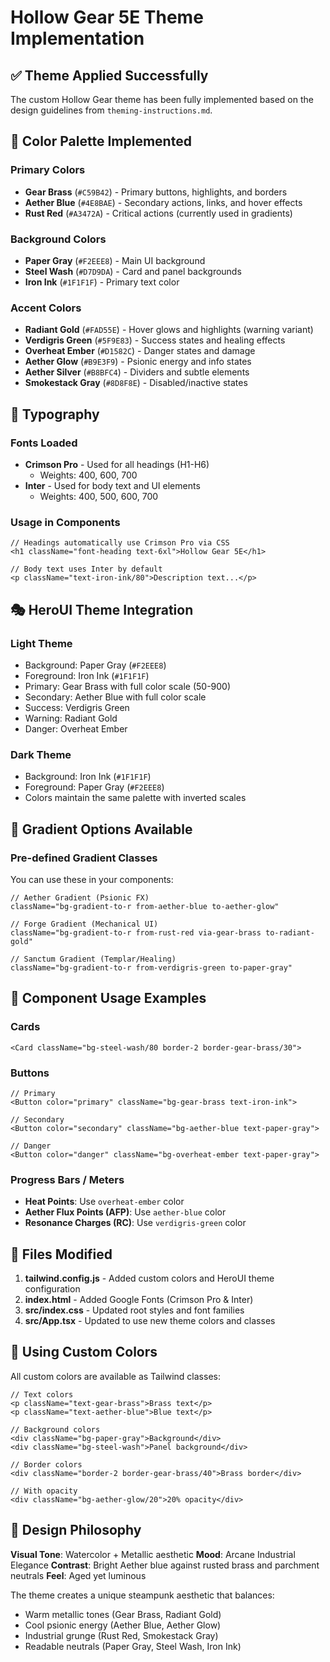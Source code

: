 # Hollow Gear 5E Theme Implementation

## ✅ Theme Applied Successfully

The custom Hollow Gear theme has been fully implemented based on the design guidelines from `theming-instructions.md`.

## 🎨 Color Palette Implemented

### Primary Colors
- **Gear Brass** (`#C59B42`) - Primary buttons, highlights, and borders
- **Aether Blue** (`#4E8BAE`) - Secondary actions, links, and hover effects
- **Rust Red** (`#A3472A`) - Critical actions (currently used in gradients)

### Background Colors
- **Paper Gray** (`#F2EEE8`) - Main UI background
- **Steel Wash** (`#D7D9DA`) - Card and panel backgrounds
- **Iron Ink** (`#1F1F1F`) - Primary text color

### Accent Colors
- **Radiant Gold** (`#FAD55E`) - Hover glows and highlights (warning variant)
- **Verdigris Green** (`#5F9E83`) - Success states and healing effects
- **Overheat Ember** (`#D1582C`) - Danger states and damage
- **Aether Glow** (`#B9E3F9`) - Psionic energy and info states
- **Aether Silver** (`#B8BFC4`) - Dividers and subtle elements
- **Smokestack Gray** (`#8D8F8E`) - Disabled/inactive states

## 📝 Typography

### Fonts Loaded
- **Crimson Pro** - Used for all headings (H1-H6)
  - Weights: 400, 600, 700
- **Inter** - Used for body text and UI elements
  - Weights: 400, 500, 600, 700

### Usage in Components
```tsx
// Headings automatically use Crimson Pro via CSS
<h1 className="font-heading text-6xl">Hollow Gear 5E</h1>

// Body text uses Inter by default
<p className="text-iron-ink/80">Description text...</p>
```

## 🎭 HeroUI Theme Integration

### Light Theme
- Background: Paper Gray (`#F2EEE8`)
- Foreground: Iron Ink (`#1F1F1F`)
- Primary: Gear Brass with full color scale (50-900)
- Secondary: Aether Blue with full color scale
- Success: Verdigris Green
- Warning: Radiant Gold
- Danger: Overheat Ember

### Dark Theme
- Background: Iron Ink (`#1F1F1F`)
- Foreground: Paper Gray (`#F2EEE8`)
- Colors maintain the same palette with inverted scales

## 🌈 Gradient Options Available

### Pre-defined Gradient Classes
You can use these in your components:

```tsx
// Aether Gradient (Psionic FX)
className="bg-gradient-to-r from-aether-blue to-aether-glow"

// Forge Gradient (Mechanical UI)
className="bg-gradient-to-r from-rust-red via-gear-brass to-radiant-gold"

// Sanctum Gradient (Templar/Healing)
className="bg-gradient-to-r from-verdigris-green to-paper-gray"
```

## 🎯 Component Usage Examples

### Cards
```tsx
<Card className="bg-steel-wash/80 border-2 border-gear-brass/30">
```

### Buttons
```tsx
// Primary
<Button color="primary" className="bg-gear-brass text-iron-ink">

// Secondary
<Button color="secondary" className="bg-aether-blue text-paper-gray">

// Danger
<Button color="danger" className="bg-overheat-ember text-paper-gray">
```

### Progress Bars / Meters
- **Heat Points**: Use `overheat-ember` color
- **Aether Flux Points (AFP)**: Use `aether-blue` color
- **Resonance Charges (RC)**: Use `verdigris-green` color

## 📁 Files Modified

1. **tailwind.config.js** - Added custom colors and HeroUI theme configuration
2. **index.html** - Added Google Fonts (Crimson Pro & Inter)
3. **src/index.css** - Updated root styles and font families
4. **src/App.tsx** - Updated to use new theme colors and classes

## 🚀 Using Custom Colors

All custom colors are available as Tailwind classes:

```tsx
// Text colors
<p className="text-gear-brass">Brass text</p>
<p className="text-aether-blue">Blue text</p>

// Background colors
<div className="bg-paper-gray">Background</div>
<div className="bg-steel-wash">Panel background</div>

// Border colors
<div className="border-2 border-gear-brass/40">Brass border</div>

// With opacity
<div className="bg-aether-glow/20">20% opacity</div>
```

## 🎨 Design Philosophy

**Visual Tone**: Watercolor + Metallic aesthetic
**Mood**: Arcane Industrial Elegance
**Contrast**: Bright Aether blue against rusted brass and parchment neutrals
**Feel**: Aged yet luminous

The theme creates a unique steampunk aesthetic that balances:
- Warm metallic tones (Gear Brass, Radiant Gold)
- Cool psionic energy (Aether Blue, Aether Glow)
- Industrial grunge (Rust Red, Smokestack Gray)
- Readable neutrals (Paper Gray, Steel Wash, Iron Ink)
